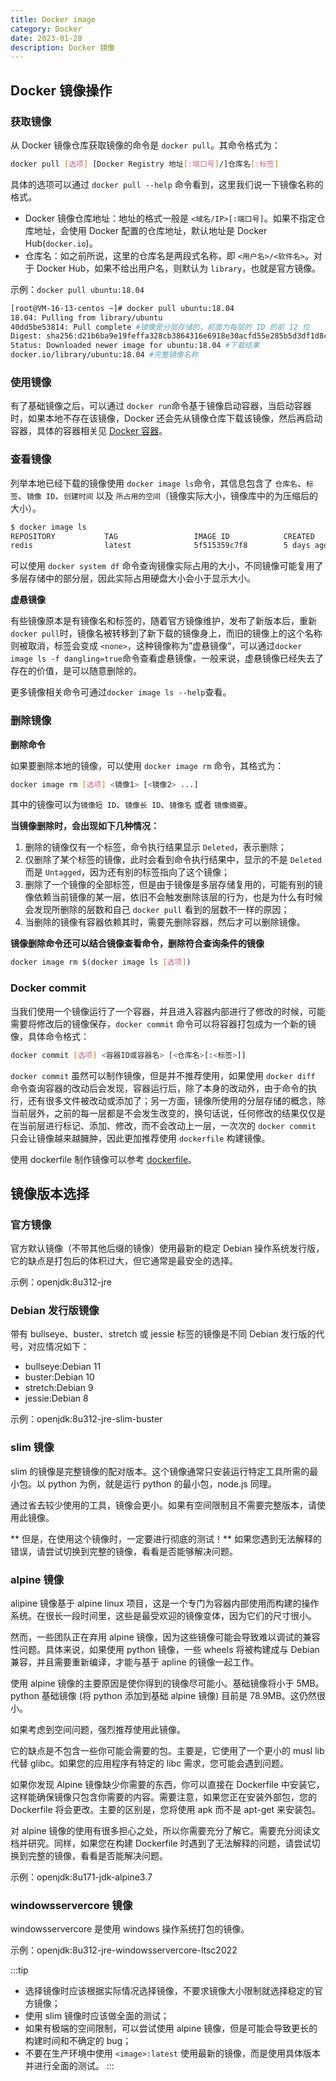 ```yaml
---
title: Docker image
category: Docker
date: 2023-01-28
description: Docker 镜像
---
```


## Docker 镜像操作

### 获取镜像

从 Docker 镜像仓库获取镜像的命令是 `docker pull`。其命令格式为：

```bash
docker pull [选项] [Docker Registry 地址[:端口号]/]仓库名[:标签]
```

具体的选项可以通过 `docker pull --help` 命令看到，这里我们说一下镜像名称的格式。

- Docker 镜像仓库地址：地址的格式一般是 `<域名/IP>[:端口号]`。如果不指定仓库地址，会使用 Docker 配置的仓库地址，默认地址是 Docker Hub(`docker.io`)。
- 仓库名：如之前所说，这里的仓库名是两段式名称，即 `<用户名>/<软件名>`。对于 Docker Hub，如果不给出用户名，则默认为 `library`，也就是官方镜像。

示例：`docker pull ubuntu:18.04`

```bash
[root@VM-16-13-centos ~]# docker pull ubuntu:18.04
18.04: Pulling from library/ubuntu
40dd5be53814: Pull complete #镜像是分层存储的，前面为每层的 ID 的前 12 位
Digest: sha256:d21b6ba9e19feffa328cb3864316e6918e30acfd55e285b5d3df1d8ca3c7fd3f #镜像完整的 sha256 的摘要
Status: Downloaded newer image for ubuntu:18.04 #下载结果
docker.io/library/ubuntu:18.04 #完整镜像名称
```

### 使用镜像

有了基础镜像之后，可以通过 `docker run`命令基于镜像启动容器，当启动容器时，如果本地不存在该镜像，Docker 还会先从镜像仓库下载该镜像，然后再启动容器，具体的容器相关见 [Docker 容器](#Docker-容器)。

### 查看镜像

列举本地已经下载的镜像使用 `docker image ls`命令，其信息包含了 `仓库名`、`标签`、`镜像 ID`、`创建时间` 以及 `所占用的空间`（镜像实际大小，镜像库中的为压缩后的大小）。

```bash
$ docker image ls
REPOSITORY           TAG                 IMAGE ID            CREATED             SIZE
redis                latest              5f515359c7f8        5 days ago          183 MB
```

可以使用 `docker system df` 命令查询镜像实际占用的大小，不同镜像可能复用了多层存储中的部分层，因此实际占用硬盘大小会小于显示大小。

**虚悬镜像**

有些镜像原本是有镜像名和标签的，随着官方镜像维护，发布了新版本后，重新 `docker pull`时，镜像名被转移到了新下载的镜像身上，而旧的镜像上的这个名称则被取消，标签会变成 `<none>`，这种镜像称为”虚悬镜像“，可以通过`docker image ls -f dangling=true`命令查看虚悬镜像，一般来说，虚悬镜像已经失去了存在的价值，是可以随意删除的。

更多镜像相关命令可通过`docker image ls --help`查看。

### 删除镜像

**删除命令**

如果要删除本地的镜像，可以使用 `docker image rm` 命令，其格式为：

```bash
docker image rm [选项] <镜像1> [<镜像2> ...]
```

其中的镜像可以为`镜像短 ID`、`镜像长 ID`、`镜像名` 或者 `镜像摘要`。

**当镜像删除时，会出现如下几种情况：**

1. 删除的镜像仅有一个标签，命令执行结果显示 `Deleted`，表示删除；
2. 仅删除了某个标签的镜像，此时会看到命令执行结果中，显示的不是 `Deleted` 而是 `Untagged`，因为还有别的标签指向了这个镜像；
3. 删除了一个镜像的全部标签，但是由于镜像是多层存储复用的，可能有别的镜像依赖当前镜像的某一层，依旧不会触发删除该层的行为，也是为什么有时候会发现所删除的层数和自己 `docker pull` 看到的层数不一样的原因；
4. 当删除的镜像有容器依赖其时，需要先删除容器，然后才可以删除镜像。

**镜像删除命令还可以结合镜像查看命令，删除符合查询条件的镜像**

```bash
docker image rm $(docker image ls [选项])
```

### Docker commit <Badge text="不推荐" type="warning"/>

当我们使用一个镜像运行了一个容器，并且进入容器内部进行了修改的时候，可能需要将修改后的镜像保存，`docker commit` 命令可以将容器打包成为一个新的镜像，具体命令格式：

```bash
docker commit [选项] <容器ID或容器名> [<仓库名>[:<标签>]]
```

`docker commit` 虽然可以制作镜像，但是并不推荐使用，如果使用 `docker diff` 命令查询容器的改动后会发现，容器运行后，除了本身的改动外，由于命令的执行，还有很多文件被改动或添加了；另一方面，镜像所使用的分层存储的概念，除当前层外，之前的每一层都是不会发生改变的，换句话说，任何修改的结果仅仅是在当前层进行标记、添加、修改，而不会改动上一层，一次次的 `docker commit` 只会让镜像越来越臃肿，因此更加推荐使用 `dockerfile` 构建镜像。

使用 dockerfile 制作镜像可以参考 [dockerfile](1.7-dockerfile)。

## 镜像版本选择

### 官方镜像

官方默认镜像（不带其他后缀的镜像）使用最新的稳定 Debian 操作系统发行版，它的缺点是打包后的体积过大，但它通常是最安全的选择。

示例：openjdk:8u312-jre

### Debian 发行版镜像

带有 bullseye、buster、stretch 或 jessie 标签的镜像是不同 Debian 发行版的代号，对应情况如下：

- bullseye:Debian 11
- buster:Debian 10
- stretch:Debian 9
- jessie:Debian 8

示例：openjdk:8u312-jre-slim-buster

### slim 镜像

slim 的镜像是完整镜像的配对版本。这个镜像通常只安装运行特定工具所需的最小包。以 python 为例，就是运行 python 的最小包，node.js 同理。

通过省去较少使用的工具，镜像会更小。如果有空间限制且不需要完整版本，请使用此镜像。

** 但是，在使用这个镜像时，一定要进行彻底的测试！** 如果您遇到无法解释的错误，请尝试切换到完整的镜像，看看是否能够解决问题。

### alpine 镜像

alipine 镜像基于 alpine linux 项目，这是一个专门为容器内部使用而构建的操作系统。在很长一段时间里，这些是最受欢迎的镜像变体，因为它们的尺寸很小。

然而，一些团队正在弃用 alpine 镜像，因为这些镜像可能会导致难以调试的兼容性问题。具体来说，如果使用 python 镜像，一些 wheels 将被构建成与 Debian 兼容，并且需要重新编译，才能与基于 apline 的镜像一起工作。

使用 alpine 镜像的主要原因是使你得到的镜像尽可能小。基础镜像将小于 5MB。python 基础镜像 (将 python 添加到基础 alpine 镜像) 目前是 78.9MB。这仍然很小。

如果考虑到空间问题，强烈推荐使用此镜像。

它的缺点是不包含一些你可能会需要的包。主要是，它使用了一个更小的 musl lib 代替 glibc。如果您的应用程序有特定的 libc 需求，您可能会遇到问题。

如果你发现 Alpine 镜像缺少你需要的东西，你可以直接在 Dockerfile 中安装它，这样能确保镜像只包含你需要的内容。需要注意，如果您正在安装外部包，您的 Dockerfile 将会更改。主要的区别是，您将使用 apk 而不是 apt-get 来安装包。

对 alpine 镜像的使用有很多担心之处，所以你需要充分了解它。需要充分阅读文档并研究。同样，如果您在构建 Dockerfile 时遇到了无法解释的问题，请尝试切换到完整的镜像，看看是否能解决问题。

示例：openjdk:8u171-jdk-alpine3.7

### windowsservercore 镜像

windowsservercore 是使用 windows 操作系统打包的镜像。

示例：openjdk:8u312-jre-windowsservercore-ltsc2022

:::tip
- 选择镜像时应该根据实际情况选择镜像，不要求镜像大小限制就选择稳定的官方镜像；
- 使用 slim 镜像时应该做全面的测试；
- 如果有极端的空间限制，可以尝试使用 alpine 镜像，但是可能会导致更长的构建时间和不确定的 bug；
- 不要在生产环境中使用 `<image>:latest` 使用最新的镜像，而是使用具体版本并进行全面的测试。
:::
